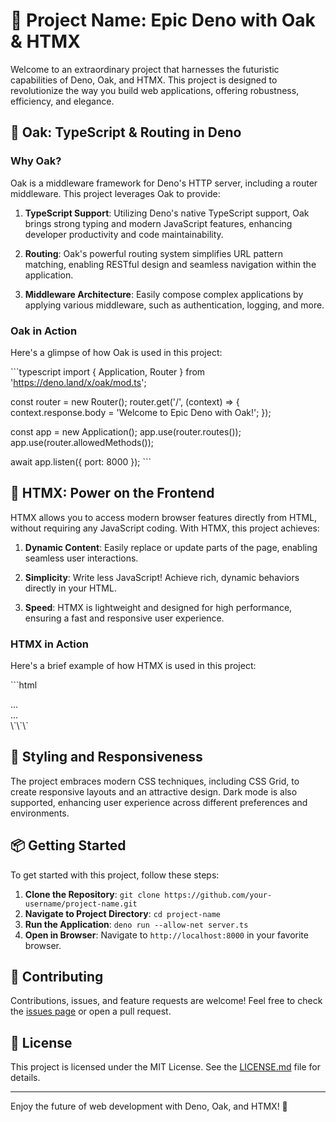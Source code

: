 # 🚀 Project Name: Epic Deno with Oak & HTMX

Welcome to an extraordinary project that harnesses the futuristic capabilities of Deno, Oak, and HTMX. This project is designed to revolutionize the way you build web applications, offering robustness, efficiency, and elegance.

## 🌳 Oak: TypeScript & Routing in Deno

### Why Oak?

Oak is a middleware framework for Deno's HTTP server, including a router middleware. This project leverages Oak to provide:

1. **TypeScript Support**: Utilizing Deno's native TypeScript support, Oak brings strong typing and modern JavaScript features, enhancing developer productivity and code maintainability.

2. **Routing**: Oak's powerful routing system simplifies URL pattern matching, enabling RESTful design and seamless navigation within the application.

3. **Middleware Architecture**: Easily compose complex applications by applying various middleware, such as authentication, logging, and more.

### Oak in Action

Here's a glimpse of how Oak is used in this project:

\`\`\`typescript
import { Application, Router } from 'https://deno.land/x/oak/mod.ts';

const router = new Router();
router.get('/', (context) => {
  context.response.body = 'Welcome to Epic Deno with Oak!';
});

const app = new Application();
app.use(router.routes());
app.use(router.allowedMethods());

await app.listen({ port: 8000 });
\`\`\`

## 📝 HTMX: Power on the Frontend

HTMX allows you to access modern browser features directly from HTML, without requiring any JavaScript coding. With HTMX, this project achieves:

1. **Dynamic Content**: Easily replace or update parts of the page, enabling seamless user interactions.

2. **Simplicity**: Write less JavaScript! Achieve rich, dynamic behaviors directly in your HTML.

3. **Speed**: HTMX is lightweight and designed for high performance, ensuring a fast and responsive user experience.

### HTMX in Action

Here's a brief example of how HTMX is used in this project:

\`\`\`html
<main hx-boost="true">
  <nav hx-get="http://localhost:8000/">...</nav>
  <content id="content">...</content>
</main>
\`\`\`

## 🎨 Styling and Responsiveness

The project embraces modern CSS techniques, including CSS Grid, to create responsive layouts and an attractive design. Dark mode is also supported, enhancing user experience across different preferences and environments.

## 📦 Getting Started

To get started with this project, follow these steps:

1. **Clone the Repository**: `git clone https://github.com/your-username/project-name.git`
2. **Navigate to Project Directory**: `cd project-name`
3. **Run the Application**: `deno run --allow-net server.ts`
4. **Open in Browser**: Navigate to `http://localhost:8000` in your favorite browser.

## 🤝 Contributing

Contributions, issues, and feature requests are welcome! Feel free to check the [issues page](link-to-issues) or open a pull request.

## 📜 License

This project is licensed under the MIT License. See the [LICENSE.md](LICENSE.md) file for details.


---

Enjoy the future of web development with Deno, Oak, and HTMX! 🎉
